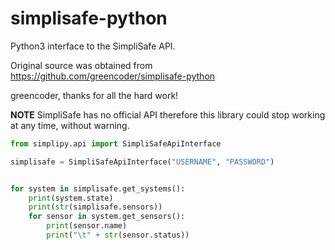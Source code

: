 # simplisafe-python
Python3 interface to the SimpliSafe API.

Original source was obtained from https://github.com/greencoder/simplisafe-python

greencoder, thanks for all the hard work!

**NOTE** SimpliSafe has no official API therefore this library could stop working at any time, without warning.

```python
from simplipy.api import SimpliSafeApiInterface

simplisafe = SimpliSafeApiInterface("USERNAME", "PASSWORD")


for system in simplisafe.get_systems():
    print(system.state)
    print(str(simplisafe.sensors))
    for sensor in system.get_sensors():
        print(sensor.name)
        print("\t" + str(sensor.status))
```
